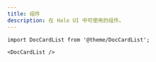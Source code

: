 ```yaml
---
title: 组件
description: 在 Halo UI 中可使用的组件。
---
```



```mdx-code-block
import DocCardList from '@theme/DocCardList';

<DocCardList />
```
